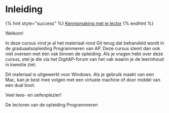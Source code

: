# Inleiding

{% hint style="success" %}
[Kennismaking met je lector](https://ap.cloud.panopto.eu/Panopto/Pages/Viewer.aspx?id=819d71c5-37f1-4c15-b5e7-ad8d00994252)
{% endhint %}

Welkom!

In deze cursus vind je al het materiaal rond Git terug dat behandeld wordt in de graduaatsopleiding Programmeren van AP. Deze cursus stemt dan ook niet overeen met één vak binnen de opleiding. Als je vragen hebt over deze cursus, stel je die via het DigitAP-forum van het vak waarin je de leerinhoud in kwestie ziet.

Dit materiaal is uitgewerkt voor Windows. Als je gebruik maakt van een Mac, kan je best mee volgen met een virtuele machine of door middel van een dual boot.

Veel lees- en oefenplezier!

De lectoren van de opleiding Programmeren
